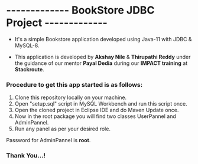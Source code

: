 # ------------- BookStore JDBC Project -------------

- It's a simple Bookstore application developed using Java-11 with JDBC & MySQL-8.

- This application is developed by **Akshay Nile** & **Thirupathi Reddy** 
under the guidance of our mentor **Payal Dedia** 
during our **IMPACT training** at **Stackroute**. 

### Procedure to get this app started is as follows:

1. Clone this repository locally on your machine.
2. Open "setup.sql" script in MySQL Workbench and run this script once.
3. Open the cloned project in Eclipse IDE and do Maven Update once.
4. Now in the root package you will find two classes UserPannel and AdminPannel.
5. Run any panel as per your desired role.

Password for AdminPannel is **root**.

### Thank You...!
